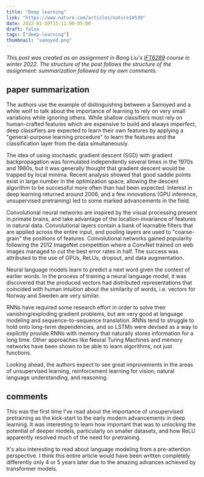 ```yaml
---
title: "Deep learning"
link: "https://www.nature.com/articles/nature14539"
date: 2022-01-20T15:11:00-05:00
draft: false
tags: ["deep-learning"]
thumbnail: "samoyed.png"
---
```


*This post was created as an assignment in Bang Liu's [IFT6289](https://www-labs.iro.umontreal.ca/~liubang/IFT%206289%20-%20Winter%202022.htm) course in winter 2022. The structure of the post follows the structure of the assignment: summarization followed by my own comments.*

## paper summarization

The authors use the example of distinguishing between a Samoyed and a white wolf to talk about the importance of learning to rely on very small variations while ignoring others. While shallow classifiers must rely on human-crafted features which are expensive to build and always imperfect, deep classifiers are expected to learn their own features by applying a "general-purpose learning procedure" to learn the features and the classification layer from the data simultaneously.

The idea of using stochastic gradient descent (SGD) with gradient backpropagation was formulated independently several times in the 1970s and 1980s, but it was generally thought that gradient descent would be trapped by local minima. Recent analysis showed that good saddle points exist in large number in the optimization space, allowing the descent algorithm to be successful more often than had been expected. Interest in deep learning returned around 2006, and a few innovations (GPU inference, unsupervised pretraining) led to some marked advancements in the field.

Convolutional neural networks are inspired by the visual processing present in primate brains, and take advantage of the location-invariance of features in natural data. Convolutional layers contain a bank of learnable filters that are applied across the entire input, and pooling layers are used to "coarse-grain" the positions of features. Convolutional networks gained popularity following the 2012 ImageNet competition where a ConvNet trained on web images managed to cut the best error rates in half. The success was attributed to the use of GPUs, ReLUs, dropout, and data augmentation.

Neural language models learn to predict a next word given the context of earlier words. In the process of training a neural language model, it was discovered that the produced vectors had distributed representations that coincided with human intuition about the similarity of words, i.e. vectors for Norway and Sweden are very similar.

RNNs have required some research effort in order to solve their vanishing/exploding gradient problems, but are very good at language modeling and sequence-to-sequence translation. RNNs tend to struggle to hold onto long-term dependencies, and so LSTMs were devised as a way to explicitly provide RNNs with memory that naturally stores information for a long time. Other approaches like Neural Turing Machines and memory networks have been shown to be able to learn algorithms, not just functions.

Looking ahead, the authors expect to see great improvements in the areas of unsupervised learning, reinforcement learning for vision, natural language understanding, and reasoning.

## comments

This was the first time I've read about the importance of unsupervised pretraining as the kick-start to the early modern advancements in deep learning. It was interesting to learn how important that was to unlocking the potential of deeper models, particularly on smaller datasets, and how ReLU apparently resolved much of the need for pretraining.

It's also interesting to read about language modeling from a pre-attention perspective. I think this entire article would have been written completely differently only 4 or 5 years later due to the amazing advances achieved by transformer models.

